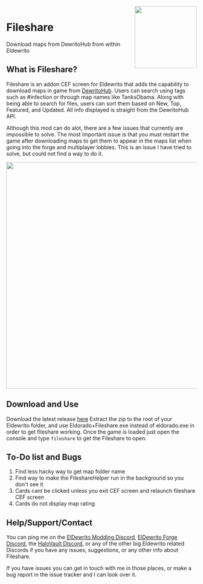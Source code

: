 

<img src="http://i.imgur.com/zTLu7Y5.png"  height="164" align="right"/>

# Fileshare
Download maps from DewritoHub from within Eldewrito

## What is Fileshare?
Fileshare is an addon CEF screen for Eldewrito that adds the capability to download maps in game from [DewritoHub](https://dewritohub.com). Users can search using tags such as #infection or through map names like TanksObama. Along with being able to search for files, users can sort them based on New, Top, Featured, and Updated. All info displayed is straight from the DewritoHub API.

Although this mod can do alot, there are a few issues that currently are impossible to solve. The most important issue is that you must restart the game after downloading maps to get them to appear in the maps list when going into the forge and multiplayer lobbies. This is an issue I have tried to solve, but could not find a way to do it.




<img src="http://i.imgur.com/mnsNCTg.jpg"  height="600" align="center"/>

## Download and Use
 Download the latest release [here]()
 Extract the zip to the root of your Eldewrito folder, and use Eldorado+Fileshare.exe instead of eldorado.exe in order to get fileshare working. Once the game is loaded just open the console and type `fileshare` to get the Fileshare to open.

## To-Do list and Bugs
1.  Find less hacky way to get map folder name
2.  Find way to make the FileshareHelper run in the background so you don't see it
3.  Cards cant be clicked unless you exit CEF screen and relaunch fileshare CEF screen
4.  Cards do not display map rating



## Help/Support/Contact
You can ping me on the [ElDewrito Modding Discord](https://discord.gg/4dEPhDD), [ElDewrito Forge Discord](https://discord.gg/PnRePfv), the [HaloVault Discord](https://discord.gg/hVst8sR), or any of the other big Eldewrito related Discords if you have any issues, suggestions, or any other info about Fileshare.


If you have issues you can get in touch with me in those places, or make a bug report in the issue tracker and I can look over it.
